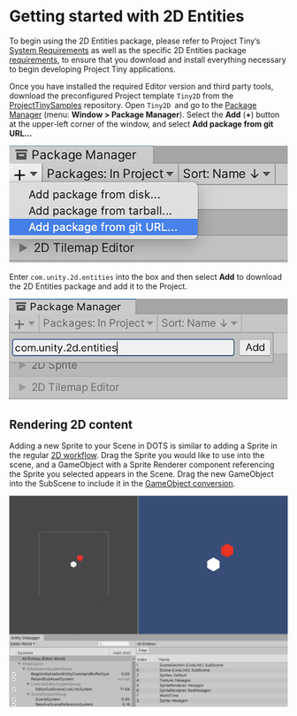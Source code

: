 # Getting started with 2D Entities

To begin using the 2D Entities package, please refer to Project Tiny’s [System Requirements](https://docs.google.com/document/d/1A8hen2hLFY5FLkC5gd3JP2Z-IpHfnAX-CpYLK3aOdwA/edit#heading=h.od6pqxv78b97) as well as the specific 2D Entities package [requirements](index.html#requirements), to ensure that you download and install everything necessary to begin developing Project Tiny applications.

Once you have installed the required Editor version and third party tools, download the preconfigured Project template `Tiny2D` from the [ProjectTinySamples](https://github.com/Unity-Technologies/ProjectTinySamples) repository. Open `Tiny2D `and go to the [Package Manager](https://docs.unity3d.com/Manual/upm-ui.html) (menu: **Window > Package Manager**). Select the **Add** (**+**) button at the upper-left corner of the window, and select **Add package from git URL…** 

![](images/package-manager-add.png)



Enter `com.unity.2d.entities` into the box and then select **Add** to download the 2D Entities package and add it to the Project.

![](images/package-manager-addURL.png)



## Rendering 2D content

Adding a new Sprite to your Scene in DOTS is similar to adding a Sprite in the regular [2D workflow](https://docs.unity3d.com/Manual/Sprites.html). Drag the Sprite you would like to use into the scene, and a GameObject with a Sprite Renderer component referencing the Sprite you selected appears in the Scene. Drag the new GameObject into the SubScene to include it in the [GameObject conversion](Conversion.md).

![](images/RenderingCorrectly.png)

